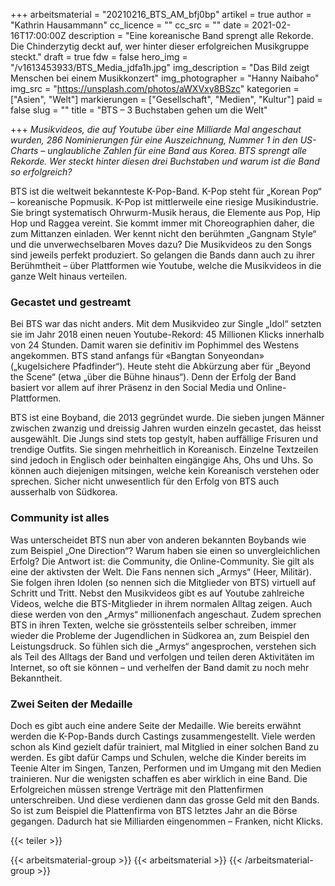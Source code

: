 +++
arbeitsmaterial = "20210216_BTS_AM_bfj0bp"
artikel = true
author = "Kathrin Hausammann"
cc_licence = ""
cc_src = ""
date = 2021-02-16T17:00:00Z
description = "Eine koreanische Band sprengt alle Rekorde. Die Chinderzytig deckt auf, wer hinter dieser erfolgreichen Musikgruppe steckt."
draft = true
fdw = false
hero_img = "/v1613453933/BTS_Media_jdfa1h.jpg"
img_description = "Das Bild zeigt Menschen bei einem Musikkonzert"
img_photographer = "Hanny Naibaho"
img_src = "https://unsplash.com/photos/aWXVxy8BSzc"
kategorien = ["Asien", "Welt"]
markierungen = ["Gesellschaft", "Medien", "Kultur"]
paid = false
slug = ""
title = "BTS – 3 Buchstaben gehen um die Welt"

+++
_Musikvideos, die auf Youtube über eine Milliarde Mal angeschaut wurden, 286 Nominierungen für eine Auszeichnung, Nummer 1 in den US-Charts – unglaubliche Zahlen für eine Band aus Korea. BTS sprengt alle Rekorde. Wer steckt hinter diesen drei Buchstaben und warum ist die Band so erfolgreich?_

BTS ist die weltweit bekannteste K-Pop-Band. K-Pop steht für „Korean Pop“ – koreanische Popmusik. K-Pop ist mittlerweile eine riesige Musikindustrie. Sie bringt systematisch Ohrwurm-Musik heraus, die Elemente aus Pop, Hip Hop und Raggea vereint. Sie kommt immer mit Choreographien daher, die zum Mittanzen einladen. Wer kennt nicht den berühmten „Gangnam Style“ und die unverwechselbaren Moves dazu? Die Musikvideos zu den Songs sind jeweils perfekt produziert. So gelangen die Bands dann auch zu ihrer Berühmtheit – über Plattformen wie Youtube, welche die Musikvideos in die ganze Welt hinaus verteilen.

### Gecastet und gestreamt

Bei BTS war das nicht anders. Mit dem Musikvideo zur Single „Idol“ setzten sie im Jahr 2018 einen neuen Youtube-Rekord: 45 Millionen Klicks innerhalb von 24 Stunden. Damit waren sie definitiv im Pophimmel des Westens angekommen. BTS stand anfangs für «Bangtan Sonyeondan» („kugelsichere Pfadfinder“). Heute steht die Abkürzung aber für „Beyond the Scene“ (etwa „über die Bühne hinaus“). Denn der Erfolg der Band basiert vor allem auf ihrer Präsenz in den Social Media und Online-Plattformen.

BTS ist eine Boyband, die 2013 gegründet wurde. Die sieben jungen Männer zwischen zwanzig und dreissig Jahren wurden einzeln gecastet, das heisst ausgewählt. Die Jungs sind stets top gestylt, haben auffällige Frisuren und trendige Outfits. Sie singen mehrheitlich in Koreanisch. Einzelne Textzeilen sind jedoch in Englisch oder beinhalten eingängige Ahs, Ohs und Uhs. So können auch diejenigen mitsingen, welche kein Koreanisch verstehen oder sprechen. Sicher nicht unwesentlich für den Erfolg von BTS auch ausserhalb von Südkorea.

### Community ist alles

Was unterscheidet BTS nun aber von anderen bekannten Boybands wie zum Beispiel „One Direction“? Warum haben sie einen so unvergleichlichen Erfolg? Die Antwort ist: die Community, die Online-Community. Sie gilt als eine der aktivsten der Welt. Die Fans nennen sich „Armys“ (Heer, Militär). Sie folgen ihren Idolen (so nennen sich die Mitglieder von BTS) virtuell auf Schritt und Tritt. Nebst den Musikvideos gibt es auf Youtube zahlreiche Videos, welche die BTS-Mitglieder in ihrem normalen Alltag zeigen. Auch diese werden von den „Armys“ millionenfach angeschaut. Zudem sprechen BTS in ihren Texten, welche sie grösstenteils selber schreiben, immer wieder die Probleme der Jugendlichen in Südkorea an, zum Beispiel den Leistungsdruck. So fühlen sich die „Armys“ angesprochen, verstehen sich als Teil des Alltags der Band und verfolgen und teilen deren Aktivitäten im Internet, so oft sie können – und verhelfen der Band damit zu noch mehr Bekanntheit.

### Zwei Seiten der Medaille

Doch es gibt auch eine andere Seite der Medaille. Wie bereits erwähnt werden die K-Pop-Bands durch Castings zusammengestellt. Viele werden schon als Kind gezielt dafür trainiert, mal Mitglied in einer solchen Band zu werden. Es gibt dafür Camps und Schulen, welche die Kinder bereits im Teenie Alter im Singen, Tanzen, Performen und im Umgang mit den Medien trainieren. Nur die wenigsten schaffen es aber wirklich in eine Band. Die Erfolgreichen müssen strenge Verträge mit den Plattenfirmen unterschreiben. Und diese verdienen dann das grosse Geld mit den Bands. So ist zum Beispiel die Plattenfirma von BTS letztes Jahr an die Börse gegangen. Dadurch hat sie Milliarden eingenommen – Franken, nicht Klicks.

{{< teiler >}}

{{< arbeitsmaterial-group >}}
{{< arbeitsmaterial >}}
{{< /arbeitsmaterial-group >}}